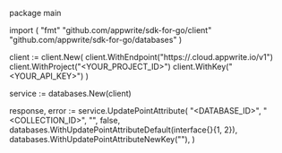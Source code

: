 package main

import (
    "fmt"
    "github.com/appwrite/sdk-for-go/client"
    "github.com/appwrite/sdk-for-go/databases"
)

client := client.New(
    client.WithEndpoint("https://<REGION>.cloud.appwrite.io/v1")
    client.WithProject("<YOUR_PROJECT_ID>")
    client.WithKey("<YOUR_API_KEY>")
)

service := databases.New(client)

response, error := service.UpdatePointAttribute(
    "<DATABASE_ID>",
    "<COLLECTION_ID>",
    "",
    false,
    databases.WithUpdatePointAttributeDefault(interface{}{1, 2}),
    databases.WithUpdatePointAttributeNewKey(""),
)
